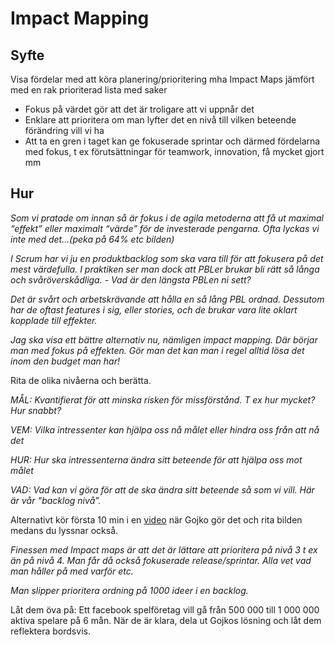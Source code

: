 # Impact Mapping

## Syfte
Visa fördelar med att köra planering/prioritering mha Impact Maps jämfört med en rak prioriterad lista med saker
 * Fokus på värdet gör att det är troligare att vi uppnår det
 * Enklare att prioritera om man lyfter det en nivå till vilken beteende förändring vill vi ha
 * Att ta en gren i taget kan ge fokuserade sprintar och därmed fördelarna med fokus, t ex förutsättningar för teamwork, innovation, få mycket gjort mm

## Hur
_Som vi pratade om innan så är fokus i de agila metoderna att få ut maximal “effekt” eller maximalt “värde” för de investerade pengarna. Ofta lyckas vi inte med det…(peka på 64% etc bilden)_

_I Scrum har vi ju en produktbacklog som ska vara till för att fokusera på det mest värdefulla. I praktiken ser man dock att PBLer brukar bli rätt så långa och svåröverskådliga. - Vad är den längsta PBLen ni sett?_

_Det är svårt och arbetskrävande att hålla en så lång PBL ordnad. Dessutom har de oftast features i sig, eller stories, och de brukar vara lite oklart kopplade till effekter._

_Jag ska visa ett bättre alternativ nu, nämligen impact mapping. Där börjar man med fokus på effekten. Gör man det kan man i regel alltid lösa det inom den budget man har!_

Rita de olika nivåerna och berätta. 

_MÅL: Kvantifierat för att minska risken för missförstånd. T ex hur mycket? Hur snabbt?_

_VEM: Vilka intressenter kan hjälpa oss nå målet eller hindra oss från att nå det_

_HUR: Hur ska intressenterna ändra sitt beteende för att hjälpa oss mot målet_

_VAD: Vad kan vi göra för att de ska ändra sitt beteende så som vi vill. Här är vår “backlog nivå”._

Alternativt kör första 10 min i en [video](https://skillsmatter.com/skillscasts/2576-effect-maps) när Gojko gör det och rita bilden medans du lyssnar också.

_Finessen med Impact maps är att det är lättare att prioritera på nivå 3 t ex än på nivå 4. Man får då också fokuserade release/sprintar. Alla vet vad man håller på med varför etc._

_Man slipper prioritera ordning på 1000 ideer i en backlog._

Låt dem öva på: Ett facebook spelföretag vill gå från 500 000 till 1 000 000 aktiva spelare på 6 mån.
När de är klara, dela ut Gojkos lösning och låt dem reflektera bordsvis.
